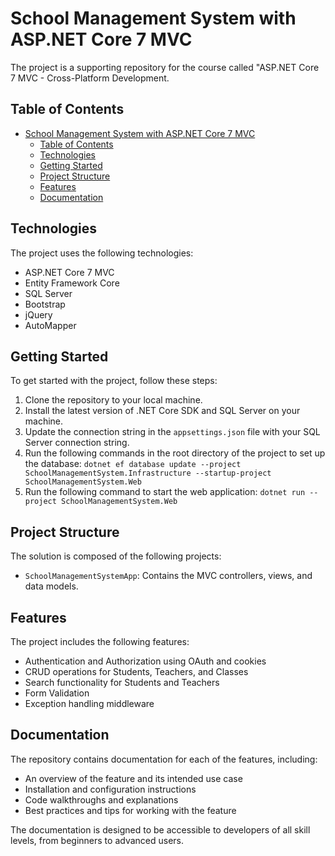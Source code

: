 # School Management System with ASP.NET Core 7 MVC


The project is a supporting repository for the course called "ASP.NET Core 7 MVC - Cross-Platform Development.
## Table of Contents

- [School Management System with ASP.NET Core 7 MVC](#school-management-system-with-aspnet-core-7-mvc)
  - [Table of Contents](#table-of-contents)
  - [Technologies](#technologies)
  - [Getting Started](#getting-started)
  - [Project Structure](#project-structure)
  - [Features](#features)
  - [Documentation](#documentation)

## Technologies

The project uses the following technologies:

- ASP.NET Core 7 MVC
- Entity Framework Core
- SQL Server
- Bootstrap
- jQuery
- AutoMapper

## Getting Started

To get started with the project, follow these steps:

1. Clone the repository to your local machine.
2. Install the latest version of .NET Core SDK and SQL Server on your machine.
3. Update the connection string in the `appsettings.json` file with your SQL Server connection string.
4. Run the following commands in the root directory of the project to set up the database: `dotnet ef database update --project SchoolManagementSystem.Infrastructure --startup-project SchoolManagementSystem.Web`
5. Run the following command to start the web application: `dotnet run --project SchoolManagementSystem.Web`


## Project Structure

The solution is composed of the following projects:

- `SchoolManagementSystemApp`: Contains the MVC controllers, views, and data models.

## Features

The project includes the following features:

- Authentication and Authorization using OAuth and cookies
- CRUD operations for Students, Teachers, and Classes
- Search functionality for Students and Teachers
- Form Validation
- Exception handling middleware

## Documentation

The repository contains documentation for each of the features, including:

- An overview of the feature and its intended use case
- Installation and configuration instructions
- Code walkthroughs and explanations
- Best practices and tips for working with the feature

The documentation is designed to be accessible to developers of all skill levels, from beginners to advanced users.



